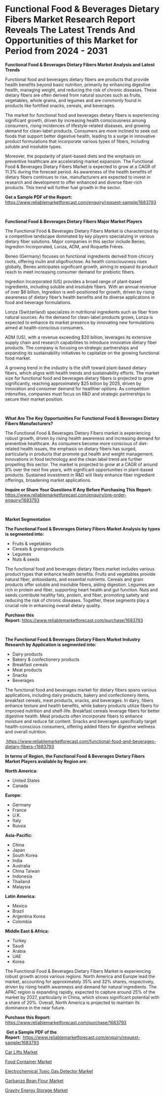<p><h1>Functional Food & Beverages Dietary Fibers Market Research Report Reveals The Latest Trends And Opportunities of this Market for Period from 2024 - 2031</h1></p><p><strong>Functional Food & Beverages Dietary Fibers Market Analysis and Latest Trends</strong></p>
<p><p>Functional food and beverages dietary fibers are products that provide health benefits beyond basic nutrition, primarily by enhancing digestive health, managing weight, and reducing the risk of chronic diseases. These dietary fibers are often derived from natural sources such as fruits, vegetables, whole grains, and legumes and are commonly found in products like fortified snacks, cereals, and beverages. </p><p>The market for functional food and beverages dietary fibers is experiencing significant growth, driven by increasing health consciousness among consumers, rising incidences of lifestyle-related diseases, and growing demand for clean-label products. Consumers are more inclined to seek out foods that support better digestive health, leading to a surge in innovative product formulations that incorporate various types of fibers, including soluble and insoluble types. </p><p>Moreover, the popularity of plant-based diets and the emphasis on preventive healthcare are accelerating market expansion. The Functional Food & Beverages Dietary Fibers Market is expected to grow at a CAGR of 11.3% during the forecast period. As awareness of the health benefits of dietary fibers continues to rise, manufacturers are expected to invest in research and development to offer enhanced and diverse fiber-rich products. This trend will further fuel growth in the sector.</p></p>
<p><strong>Get a Sample PDF of the Report:&nbsp;</strong> <a href="https://www.reliablemarketforecast.com/enquiry/request-sample/1683793?utm_campaign=1129&utm_medium=2&utm_source=Github&utm_content=ia&utm_term=19102024&utm_id=functional-food-beverages-dietary-fibers">https://www.reliablemarketforecast.com/enquiry/request-sample/1683793</a></p>
<p>&nbsp;</p>
<p><strong>Functional Food & Beverages Dietary Fibers Major Market Players</strong></p>
<p><p>The Functional Food & Beverages Dietary Fibers Market is characterized by a competitive landscape dominated by key players specializing in various dietary fiber solutions. Major companies in this sector include Beneo, Ingredion Incorporated, Lonza, ADM, and Roquette Frères.</p><p>Beneo (Germany) focuses on functional ingredients derived from chicory roots, offering inulin and oligofructose. As health consciousness rises globally, Beneo anticipates significant growth, aiming to expand its product reach to meet increasing consumer demand for prebiotic fibers.</p><p>Ingredion Incorporated (US) provides a broad range of plant-based ingredients, including soluble and insoluble fibers. With an annual revenue of over $6 billion, Ingredion is well-positioned for growth, driven by rising awareness of dietary fiber’s health benefits and its diverse applications in food and beverage formulations.</p><p>Lonza (Switzerland) specializes in nutritional ingredients such as fiber from natural sources. As the demand for clean-label products grows, Lonza is expected to enhance its market presence by innovating new formulations aimed at health-conscious consumers.</p><p>ADM (US), with a revenue exceeding $20 billion, leverages its extensive supply chain and research capabilities to introduce innovative dietary fiber products. The company is focusing on strategic partnerships and expanding its sustainability initiatives to capitalize on the growing functional food market.</p><p>A growing trend in the industry is the shift toward plant-based dietary fibers, which aligns with health trends and sustainability efforts. The market size for functional food and beverages dietary fibers is projected to grow significantly, reaching approximately $25 billion by 2025, driven by innovation and consumer demand for healthier options. As competition intensifies, companies must focus on R&D and strategic partnerships to secure their market position.</p></p>
<p>&nbsp;</p>
<p><strong>What Are The Key Opportunities For Functional Food & Beverages Dietary Fibers Manufacturers?</strong></p>
<p><p>The Functional Food & Beverages Dietary Fibers market is experiencing robust growth, driven by rising health awareness and increasing demand for preventive healthcare. As consumers become more conscious of diet-related health issues, the emphasis on dietary fibers has surged, particularly in products that promote gut health and weight management. Innovations in food technology and the clean label trend are further propelling this sector. The market is projected to grow at a CAGR of around 8% over the next five years, with significant opportunities in plant-based products. Sustained investment in R&D will likely enhance fiber ingredient offerings, broadening market applications.</p></p>
<p><strong>Inquire or Share Your Questions If Any Before Purchasing This Report:</strong> <a href="https://www.reliablemarketforecast.com/enquiry/pre-order-enquiry/1683793?utm_campaign=1129&utm_medium=2&utm_source=Github&utm_content=ia&utm_term=19102024&utm_id=functional-food-beverages-dietary-fibers">https://www.reliablemarketforecast.com/enquiry/pre-order-enquiry/1683793</a></p>
<p>&nbsp;</p>
<p><strong>Market Segmentation</strong></p>
<p><strong>The Functional Food & Beverages Dietary Fibers Market Analysis by types is segmented into:</strong></p>
<p><ul><li>Fruits & vegetables</li><li>Cereals & grainsproducts</li><li>Legumes</li><li>Nuts & seeds</li></ul></p>
<p><p>The functional food and beverages dietary fibers market includes various product types that enhance health benefits. Fruits and vegetables provide natural fiber, antioxidants, and essential nutrients. Cereals and grain products offer soluble and insoluble fibers, aiding digestion. Legumes are rich in protein and fiber, supporting heart health and gut function. Nuts and seeds contribute healthy fats, protein, and fiber, promoting satiety and reducing the risk of chronic diseases. Together, these segments play a crucial role in enhancing overall dietary quality.</p></p>
<p><strong>Purchase this Report:&nbsp;</strong><a href="https://www.reliablemarketforecast.com/purchase/1683793?utm_campaign=1129&utm_medium=2&utm_source=Github&utm_content=ia&utm_term=19102024&utm_id=functional-food-beverages-dietary-fibers">https://www.reliablemarketforecast.com/purchase/1683793</a></p>
<p>&nbsp;</p>
<p><strong>The Functional Food & Beverages Dietary Fibers Market Industry Research by Application is segmented into:</strong></p>
<p><ul><li>Dairy products</li><li>Bakery & confectionery products</li><li>Breakfast cereals</li><li>Meat products</li><li>Snacks</li><li>Beverages</li></ul></p>
<p><p>The functional food and beverages market for dietary fibers spans various applications, including dairy products, bakery and confectionery items, breakfast cereals, meat products, snacks, and beverages. In dairy, fibers enhance texture and health benefits, while bakery products utilize fibers for improved nutrition and shelf-life. Breakfast cereals leverage fibers for better digestive health. Meat products often incorporate fibers to enhance moisture and reduce fat content. Snacks and beverages specifically target health-conscious consumers, offering added fibers for digestive wellness and overall nutrition.</p></p>
<p><a href="https://www.reliablemarketforecast.com/functional-food-and-beverages-dietary-fibers-r1683793?utm_campaign=1129&utm_medium=2&utm_source=Github&utm_content=ia&utm_term=19102024&utm_id=functional-food-beverages-dietary-fibers">&nbsp;https://www.reliablemarketforecast.com/functional-food-and-beverages-dietary-fibers-r1683793</a></p>
<p><strong>In terms of Region, the Functional Food & Beverages Dietary Fibers Market Players available by Region are:</strong></p>
<p>
    <p> <strong> North America: </strong>
        <ul>
            <li>United States</li>
            <li>Canada</li>
        </ul>
        </p> 
    <p> <strong> Europe: </strong>
        <ul>
            <li>Germany</li>
            <li>France</li>
            <li>U.K.</li>
            <li>Italy</li>
            <li>Russia</li>
        </ul>
        </p> 
    <p> <strong> Asia-Pacific: </strong>
        <ul>
            <li>China</li>
            <li>Japan</li>
            <li>South Korea</li>
            <li>India</li>
            <li>Australia</li>
            <li>China Taiwan</li>
            <li>Indonesia</li>
            <li>Thailand</li>
            <li>Malaysia</li>
        </ul>
        </p> 
    <p> <strong> Latin America: </strong>
        <ul>
            <li>Mexico</li>
            <li>Brazil</li>
            <li>Argentina Korea</li>
            <li>Colombia</li>
        </ul>
        </p> 
    <p> <strong> Middle East & Africa: </strong>
        <ul>
            <li>Turkey</li>
            <li>Saudi</li>
            <li>Arabia</li>
            <li>UAE</li>
            <li>Korea</li>
        </ul>
    </p>
    </p>
<p><p>The Functional Food & Beverages Dietary Fibers Market is experiencing robust growth across various regions. North America and Europe lead the market, accounting for approximately 35% and 32% shares, respectively, driven by rising health awareness and demand for natural ingredients. The APAC region is expanding rapidly, expected to capture around 25% of the market by 2027, particularly in China, which shows significant potential with a share of 20%. Overall, North America is projected to maintain its dominance in the near future.</p></p>
<p><strong>Purchase this Report: </strong><a href="https://www.reliablemarketforecast.com/purchase/1683793?utm_campaign=1129&utm_medium=2&utm_source=Github&utm_content=ia&utm_term=19102024&utm_id=functional-food-beverages-dietary-fibers">https://www.reliablemarketforecast.com/purchase/1683793</a></p>
<p>&nbsp;<strong>Get a Sample PDF of the Report:&nbsp;&nbsp;</strong><a href="https://www.reliablemarketforecast.com/enquiry/request-sample/1683793?utm_campaign=1129&utm_medium=2&utm_source=Github&utm_content=ia&utm_term=19102024&utm_id=functional-food-beverages-dietary-fibers">https://www.reliablemarketforecast.com/enquiry/request-sample/1683793</a></p>
<p><strong></strong></p>
<p><p><a href="https://github.com/juliaficg7n3/Market-Research-Report-List-1/blob/main/car-lifts-market.md?utm_campaign=1129&utm_medium=2&utm_source=Github&utm_content=ia&utm_term=19102024&utm_id=functional-food-beverages-dietary-fibers">Car Lifts Market</a></p><p><a href="https://github.com/loanv6asmitty/Market-Research-Report-List-1/blob/main/food-container-market.md?utm_campaign=1129&utm_medium=2&utm_source=Github&utm_content=ia&utm_term=19102024&utm_id=functional-food-beverages-dietary-fibers">Food Container Market</a></p><p><a href="https://issuu.com/reportprime-2/docs/electrochemical-toxic-gas-detector-_e510f7762b6c5f?utm_campaign=1129&utm_medium=2&utm_source=Github&utm_content=ia&utm_term=19102024&utm_id=functional-food-beverages-dietary-fibers">Electrochemical Toxic Gas Detector Market</a></p><p><a href="https://www.linkedin.com/pulse/garbanzo-bean-flour-market-outlook-share-analysis-growth-hjogc?utm_campaign=1129&utm_medium=2&utm_source=Github&utm_content=ia&utm_term=19102024&utm_id=functional-food-beverages-dietary-fibers">Garbanzo Bean Flour Market</a></p><p><a href="https://www.linkedin.com/pulse/gravity-energy-storage-value-chain-analysis-from-raw-materials-n9hjc?utm_campaign=1129&utm_medium=2&utm_source=Github&utm_content=ia&utm_term=19102024&utm_id=functional-food-beverages-dietary-fibers">Gravity Energy Storage Market</a></p></p>